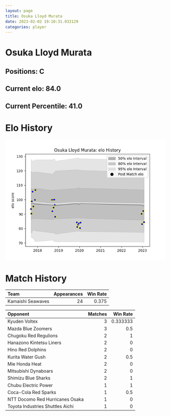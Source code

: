 ```yaml
---  
layout: page  
title: Osuka Lloyd Murata  
date: 2023-02-02 19:10:31.032129  
categories: player  
---
```

# Osuka Lloyd Murata

## Positions: C

## Current elo: 84.0

## Current Percentile: 41.0

# Elo History


![elo history](history_OsukaLloydMurata.png)
# Match History


| Team              |   Appearances |   Win Rate |
|:------------------|--------------:|-----------:|
| Kamaishi Seawaves |            24 |      0.375 |

| Opponent                         |   Matches |   Win Rate |
|:---------------------------------|----------:|-----------:|
| Kyuden Voltex                    |         3 |   0.333333 |
| Mazda Blue Zoomers               |         3 |   0.5      |
| Chugoku Red Regulions            |         2 |   1        |
| Hanazono Kintetsu Liners         |         2 |   0        |
| Hino Red Dolphins                |         2 |   0        |
| Kurita Water Gush                |         2 |   0.5      |
| Mie Honda Heat                   |         2 |   0        |
| Mitsubishi Dynaboars             |         2 |   0        |
| Shimizu Blue Sharks              |         2 |   1        |
| Chubu Electric Power             |         1 |   1        |
| Coca-Cola Red Sparks             |         1 |   0.5      |
| NTT Docomo Red Hurricanes Osaka  |         1 |   0        |
| Toyota Industries Shuttles Aichi |         1 |   0        |